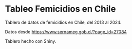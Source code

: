 # Tableo Femicidios en Chile

Tablero de datos de femicidios en Chile, del 2013 al 2024. 

Datos desde https://www.sernameg.gob.cl/?page_id=27084

Tablero hecho con Shiny.
